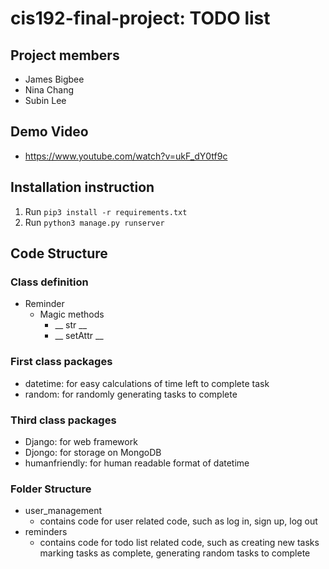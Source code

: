 # cis192-final-project: TODO list
## Project members
 - James Bigbee
 - Nina Chang
 - Subin Lee
## Demo Video
- https://www.youtube.com/watch?v=ukF_dY0tf9c
## Installation instruction
1. Run `pip3 install -r requirements.txt`
2. Run `python3 manage.py runserver`
## Code Structure
### Class definition
- Reminder
	- Magic methods
		- __ str __
		- __ setAttr __
### First class packages
- datetime: for easy calculations of time left to complete task
- random: for randomly generating tasks to complete
### Third class packages
- Django: for web framework
- Djongo: for storage on MongoDB
- humanfriendly: for human readable format of datetime
### Folder Structure
- user_management
	- contains code for user related code, such as log in, sign up, log out
- reminders
	- contains code for todo list related code, such as creating new tasks marking tasks as complete, generating random tasks to complete
